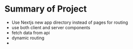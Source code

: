 # Summary of Project

* Use Nextjs new app directory instead of pages for routing
* use both client and server components
* fetch data from api
* dynamic routing
*
